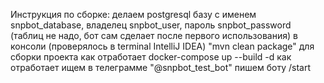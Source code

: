 Инструкция по сборке:
делаем postgresql базу с именем snpbot_database, владелец snpbot_user, пароль snpbot_password (таблиц не надо, бот сам сделает после первого использования)
в консоли (проверялось в terminal IntelliJ IDEA) "mvn clean package" для сборки проекта
как отработает docker-compose up --build -d 
как отработает ищем в телеграмме "@snpbot_test_bot"
пишем боту /start

